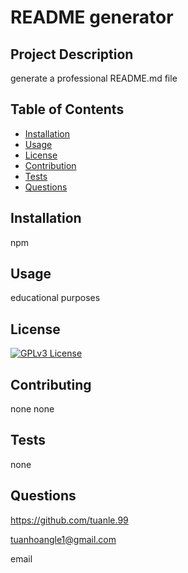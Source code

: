 
# README generator

## Project Description

generate a professional README.md file

## Table of Contents

* [Installation](#installation)
* [Usage](#usage)
* [License](#license)
* [Contribution](#contribution)
* [Tests](#tests)
* [Questions](#questions)

## Installation

npm

## Usage

educational purposes

## License

[![GPLv3 License](https://img.shields.io/badge/License-GPL%20v3-yellow.svg)](https://opensource.org/licenses/)

## Contributing

none  none

## Tests

none

## Questions

https://github.com/tuanle.99

tuanhoangle1@gmail.com

email
